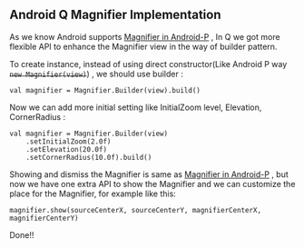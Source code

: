 ##  Android Q Magnifier Implementation

As we know Android supports [Magnifier in Android-P](https://github.com/rmkrishna/Android-Samples/tree/master/Magnifier/app) , In Q we got more flexible API to enhance the Magnifier view in the way of builder pattern.

To create instance, instead of using direct constructor(Like Android P way ~~`new Magnifier(view)`~~)  , we should use builder :

    val magnifier = Magnifier.Builder(view).build()

Now we can add more initial setting like InitialZoom level, Elevation, CornerRadius :

    val magnifier = Magnifier.Builder(view)  
        .setInitialZoom(2.0f)  
        .setElevation(20.0f)  
        .setCornerRadius(10.0f).build()

Showing and dismiss the Magnifier is same as [Magnifier in Android-P](https://github.com/rmkrishna/Android-Samples/tree/master/Magnifier/app) , but now we have one extra API to show the Magnifier and we can customize the place for the Magnifier, for example like this: 

    magnifier.show(sourceCenterX, sourceCenterY, magnifierCenterX, magnifierCenterY)


Done!!
